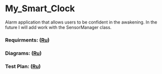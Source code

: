 # My_Smart_Clock
Alarm application that allows users to be confident in the awakening.
In the future I will add work with the SensorManager class.

### Requirments: ([Ru](https://github.com/Skindrila/My_Smart_Clock/blob/master/Documentation/Requirements/SRS.md))
### Diagrams: ([Ru](https://github.com/Skindrila/My_Smart_Clock/blob/master/Documentation/Diagrams/Diagrams.md))
### Test Plan: ([Ru](https://github.com/Skindrila/My_Smart_Clock/blob/master/Documentation/TestPlan/TestPlan.md))
